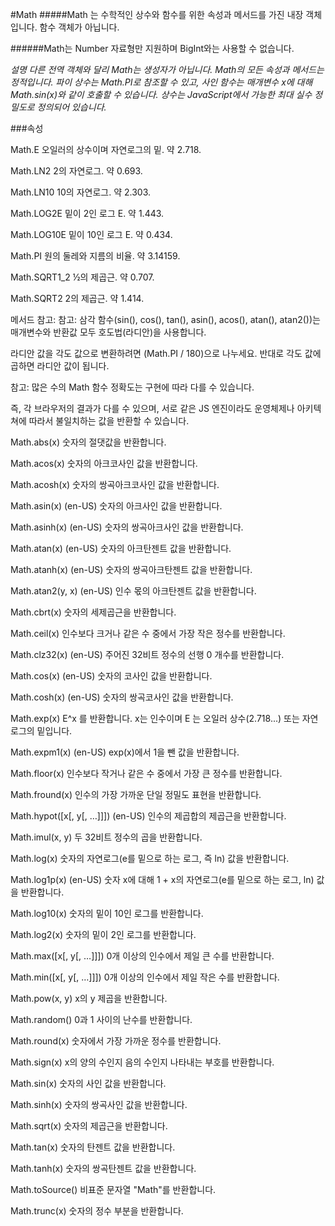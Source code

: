#Math
#####Math 는 수학적인 상수와 함수를 위한 속성과 메서드를 가진 내장 객체입니다. 함수 객체가 아닙니다.

######Math는 Number 자료형만 지원하며 BigInt와는 사용할 수 없습니다.

_설명
다른 전역 객체와 달리 Math는 생성자가 아닙니다. Math의 모든 속성과 메서드는 정적입니다. 파이 상수는 Math.PI로 참조할 수 있고, 사인 함수는 매개변수 x에 대해 Math.sin(x)와 같이 호출할 수 있습니다. 상수는 JavaScript에서 가능한 최대 실수 정밀도로 정의되어 있습니다._

###속성

Math.E
오일러의 상수이며 자연로그의 밑. 약 2.718.

Math.LN2
2의 자연로그. 약 0.693.

Math.LN10
10의 자연로그. 약 2.303.

Math.LOG2E
밑이 2인 로그 E. 약 1.443.

Math.LOG10E
밑이 10인 로그 E. 약 0.434.

Math.PI
원의 둘레와 지름의 비율. 약 3.14159.

Math.SQRT1_2
½의 제곱근. 약 0.707.

Math.SQRT2
2의 제곱근. 약 1.414.

메서드
참고: 참고: 삼각 함수(sin(), cos(), tan(), asin(), acos(), atan(), atan2())는 매개변수와 반환값 모두 호도법(라디안)을 사용합니다.

라디안 값을 각도 값으로 변환하려면 (Math.PI / 180)으로 나누세요. 반대로 각도 값에 곱하면 라디안 값이 됩니다.

참고: 많은 수의 Math 함수 정확도는 구현에 따라 다를 수 있습니다.

즉, 각 브라우저의 결과가 다를 수 있으며, 서로 같은 JS 엔진이라도 운영체제나 아키텍쳐에 따라서 불일치하는 값을 반환할 수 있습니다.

Math.abs(x)
숫자의 절댓값을 반환합니다.

Math.acos(x)
숫자의 아크코사인 값을 반환합니다.

Math.acosh(x)
숫자의 쌍곡아크코사인 값을 반환합니다.

Math.asin(x) (en-US)
숫자의 아크사인 값을 반환합니다.

Math.asinh(x) (en-US)
숫자의 쌍곡아크사인 값을 반환합니다.

Math.atan(x) (en-US)
숫자의 아크탄젠트 값을 반환합니다.

Math.atanh(x) (en-US)
숫자의 쌍곡아크탄젠트 값을 반환합니다.

Math.atan2(y, x) (en-US)
인수 몫의 아크탄젠트 값을 반환합니다.

Math.cbrt(x)
숫자의 세제곱근을 반환합니다.

Math.ceil(x)
인수보다 크거나 같은 수 중에서 가장 작은 정수를 반환합니다.

Math.clz32(x) (en-US)
주어진 32비트 정수의 선행 0 개수를 반환합니다.

Math.cos(x) (en-US)
숫자의 코사인 값을 반환합니다.

Math.cosh(x) (en-US)
숫자의 쌍곡코사인 값을 반환합니다.

Math.exp(x)
E^x 를 반환합니다. x는 인수이며 E 는 오일러 상수(2.718...) 또는 자연로그의 밑입니다.

Math.expm1(x) (en-US)
exp(x)에서 1을 뺀 값을 반환합니다.

Math.floor(x)
인수보다 작거나 같은 수 중에서 가장 큰 정수를 반환합니다.

Math.fround(x)
인수의 가장 가까운 단일 정밀도 표현을 반환합니다.

Math.hypot([x[, y[, …]]]) (en-US)
인수의 제곱합의 제곱근을 반환합니다.

Math.imul(x, y)
두 32비트 정수의 곱을 반환합니다.

Math.log(x)
숫자의 자연로그(e를 밑으로 하는 로그, 즉 ln) 값을 반환합니다.

Math.log1p(x) (en-US)
숫자 x에 대해 1 + x의 자연로그(e를 밑으로 하는 로그, ln) 값을 반환합니다.

Math.log10(x)
숫자의 밑이 10인 로그를 반환합니다.

Math.log2(x)
숫자의 밑이 2인 로그를 반환합니다.

Math.max([x[, y[, …]]])
0개 이상의 인수에서 제일 큰 수를 반환합니다.

Math.min([x[, y[, …]]])
0개 이상의 인수에서 제일 작은 수를 반환합니다.

Math.pow(x, y)
x의 y 제곱을 반환합니다.

Math.random()
0과 1 사이의 난수를 반환합니다.

Math.round(x)
숫자에서 가장 가까운 정수를 반환합니다.

Math.sign(x)
x의 양의 수인지 음의 수인지 나타내는 부호를 반환합니다.

Math.sin(x)
숫자의 사인 값을 반환합니다.

Math.sinh(x)
숫자의 쌍곡사인 값을 반환합니다.

Math.sqrt(x)
숫자의 제곱근을 반환합니다.

Math.tan(x)
숫자의 탄젠트 값을 반환합니다.

Math.tanh(x)
숫자의 쌍곡탄젠트 값을 반환합니다.

Math.toSource() 비표준
문자열 "Math"를 반환합니다.

Math.trunc(x)
숫자의 정수 부분을 반환합니다.
